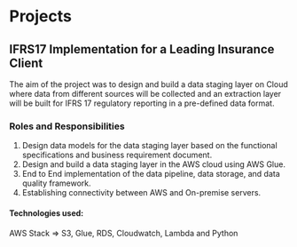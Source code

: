 # Projects

## IFRS17 Implementation for a Leading Insurance Client

The aim of the project was to design and build a data staging layer on Cloud where data from different sources will be collected and an extraction layer will be built for IFRS 17 regulatory reporting in a pre-defined data format.

### Roles and Responsibilities

  1. Design data models for the data staging layer based on the functional specifications and business requirement document.
  2. Design and build a data staging layer in the AWS cloud using AWS Glue.
  3. End to End implementation of the data pipeline, data storage, and data quality framework.
  4. Establishing connectivity between AWS and On-premise servers. 

#### Technologies used: 

AWS Stack => S3, Glue, RDS, Cloudwatch, Lambda and Python

